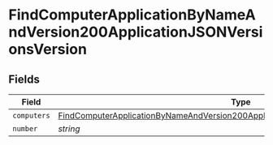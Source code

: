# FindComputerApplicationByNameAndVersion200ApplicationJSONVersionsVersion


## Fields

| Field                                                                                                                                                                                               | Type                                                                                                                                                                                                | Required                                                                                                                                                                                            | Description                                                                                                                                                                                         | Example                                                                                                                                                                                             |
| --------------------------------------------------------------------------------------------------------------------------------------------------------------------------------------------------- | --------------------------------------------------------------------------------------------------------------------------------------------------------------------------------------------------- | --------------------------------------------------------------------------------------------------------------------------------------------------------------------------------------------------- | --------------------------------------------------------------------------------------------------------------------------------------------------------------------------------------------------- | --------------------------------------------------------------------------------------------------------------------------------------------------------------------------------------------------- |
| `computers`                                                                                                                                                                                         | [FindComputerApplicationByNameAndVersion200ApplicationJSONVersionsVersionComputers](../../models/operations/findcomputerapplicationbynameandversion200applicationjsonversionsversioncomputers.md)[] | :heavy_minus_sign:                                                                                                                                                                                  | N/A                                                                                                                                                                                                 |                                                                                                                                                                                                     |
| `number`                                                                                                                                                                                            | *string*                                                                                                                                                                                            | :heavy_minus_sign:                                                                                                                                                                                  | N/A                                                                                                                                                                                                 | 10.1.1                                                                                                                                                                                              |